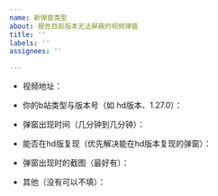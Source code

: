 ```yaml
---
name: 新弹窗类型
about: 报告目前版本无法屏蔽的视频弹窗
title: ''
labels: ''
assignees: ''

---
```


- 视频地址：

- 你的b站类型与版本号（如 hd版本、1.27.0）：

- 弹窗出现时间（几分钟到几分钟）：

- 能否在hd版复现（优先解决能在hd版本复现的弹窗）：

- 弹窗出现时的截图（最好有）：

- 其他（没有可以不填）：
